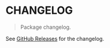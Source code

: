 # CHANGELOG

> Package changelog.

See [GitHub Releases](https://github.com/stdlib-js/time-quarter-of-year/releases) for the changelog.